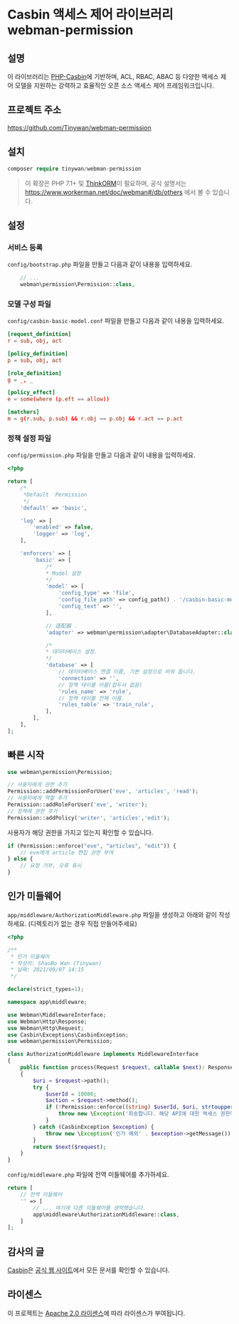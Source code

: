 # Casbin 액세스 제어 라이브러리 webman-permission

## 설명

이 라이브러리는 [PHP-Casbin](https://github.com/php-casbin/php-casbin)에 기반하며, ACL, RBAC, ABAC 등 다양한 액세스 제어 모델을 지원하는 강력하고 효율적인 오픈 소스 액세스 제어 프레임워크입니다.

## 프로젝트 주소

https://github.com/Tinywan/webman-permission

## 설치

```php
composer require tinywan/webman-permission
```
> 이 확장은 PHP 7.1+ 및 [ThinkORM](https://www.kancloud.cn/manual/think-orm/1257998)이 필요하며, 공식 설명서는 https://www.workerman.net/doc/webman#/db/others 에서 볼 수 있습니다.

## 설정

### 서비스 등록
`config/bootstrap.php` 파일을 만들고 다음과 같이 내용을 입력하세요.

```php
    // ...
    webman\permission\Permission::class,
```
### 모델 구성 파일

`config/casbin-basic-model.conf` 파일을 만들고 다음과 같이 내용을 입력하세요.

```conf
[request_definition]
r = sub, obj, act

[policy_definition]
p = sub, obj, act

[role_definition]
g = _, _

[policy_effect]
e = some(where (p.eft == allow))

[matchers]
m = g(r.sub, p.sub) && r.obj == p.obj && r.act == p.act
```
### 정책 설정 파일

`config/permission.php` 파일을 만들고 다음과 같이 내용을 입력하세요.

```php
<?php

return [
    /*
     *Default  Permission
     */
    'default' => 'basic',

    'log' => [
        'enabled' => false,
        'logger' => 'log',
    ],

    'enforcers' => [
        'basic' => [
            /*
            * Model 설정
            */
            'model' => [
                'config_type' => 'file',
                'config_file_path' => config_path() . '/casbin-basic-model.conf',
                'config_text' => '',
            ],

            // 适配器 .
            'adapter' => webman\permission\adapter\DatabaseAdapter::class,

            /*
            * 데이터베이스 설정.
            */
            'database' => [
                // 데이터베이스 연결 이름, 기본 설정으로 비워 둡니다.
                'connection' => '',
                // 정책 테이블 이름(접두사 없음)
                'rules_name' => 'rule',
                // 정책 테이블 전체 이름.
                'rules_table' => 'train_rule',
            ],
        ],
    ],
];
```
## 빠른 시작

```php
use webman\permission\Permission;

// 사용자에게 권한 추가
Permission::addPermissionForUser('eve', 'articles', 'read');
// 사용자에게 역할 추가
Permission::addRoleForUser('eve', 'writer');
// 정책에 권한 추가
Permission::addPolicy('writer', 'articles','edit');
```

사용자가 해당 권한을 가지고 있는지 확인할 수 있습니다.

```php
if (Permission::enforce("eve", "articles", "edit")) {
    // eve에게 article 편집 권한 부여
} else {
    // 요청 거부, 오류 표시
}
````

## 인가 미들웨어

`app/middleware/AuthorizationMiddleware.php` 파일을 생성하고 아래와 같이 작성하세요. (디렉토리가 없는 경우 직접 만들어주세요)

```php
<?php

/**
 * 인가 미들웨어
 * 작성자: ShaoBo Wan (Tinywan)
 * 날짜: 2021/09/07 14:15
 */

declare(strict_types=1);

namespace app\middleware;

use Webman\MiddlewareInterface;
use Webman\Http\Response;
use Webman\Http\Request;
use Casbin\Exceptions\CasbinException;
use webman\permission\Permission;

class AuthorizationMiddleware implements MiddlewareInterface
{
	public function process(Request $request, callable $next): Response
	{
		$uri = $request->path();
		try {
			$userId = 10086;
			$action = $request->method();
			if (!Permission::enforce((string) $userId, $uri, strtoupper($action))) {
				throw new \Exception('죄송합니다. 해당 API에 대한 액세스 권한이 없습니다.');
			}
		} catch (CasbinException $exception) {
			throw new \Exception('인가 예외' . $exception->getMessage());
		}
		return $next($request);
	}
}
```

`config/middleware.php` 파일에 전역 미들웨어를 추가하세요.

```php
return [
    // 전역 미들웨어
    '' => [
        // ... 여기에 다른 미들웨어를 생략했습니다.
        app\middleware\AuthorizationMiddleware::class,
    ]
];
```

## 감사의 글

[Casbin](https://github.com/php-casbin/php-casbin)은 [공식 웹 사이트](https://casbin.org/)에서 모든 문서를 확인할 수 있습니다.

## 라이센스

이 프로젝트는 [Apache 2.0 라이센스](LICENSE)에 따라 라이센스가 부여됩니다.
